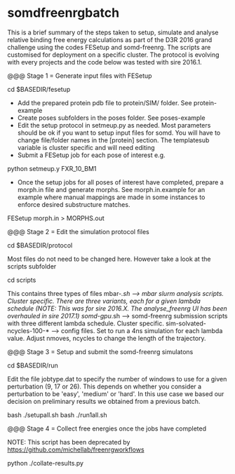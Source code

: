# somdfreenrgbatch

This is a brief summary of the steps taken to setup, simulate and analyse relative binding free energy calculations 
as part of the D3R 2016 grand challenge using the codes FESetup and somd-freenrg. 
The scripts are customised for deployment on a specific cluster. The protocol is evolving with every projects and 
the code below was tested with sire 2016.1. 

@@@ Stage 1 = Generate input files with FESetup

cd $BASEDIR/fesetup

* Add the prepared protein pdb file to protein/SIM/ folder. See protein-example 
* Create poses subfolders in the poses folder. See poses-example
* Edit the setup protocol in setmeup.py as needed. Most parameters should be ok if you want to setup input files for somd. 
You will have to change file/folder names in the [protein] section.
The templatesub variable is cluster specific and will need editing
* Submit a FESetup job for each pose of interest e.g.

python setmeup.y FXR_10_BM1

* Once the setup jobs for all poses of interest have completed, prepare a morph.in file and generate morphs.
See morph.in.example for an example where manual mappings are made in some instances to enforce desired substructure matches. 

FESetup morph.in > MORPHS.out

@@@ Stage 2 = Edit the simulation protocol files

cd $BASEDIR/protocol

Most files do not need to be changed here. However take a look at the scripts subfolder

cd scripts

This contains three types of files
mbar-*.sh --> mbar slurm analysis scripts. Cluster specific. There are three variants, each for a given lambda schedule (NOTE: This was for sire 2016.X. The analyse_freenrg UI has been overhauled in sire 2017.1)
somd-gpu*.sh --> somd-freenrg submission scripts with three different lambda schedule. Cluster specific.
sim-solvated-ncycles-100-* --> config files. Set to run a 4ns simulation for each lambda value. Adjust nmoves, ncycles to change the length of the trajectory. 

@@@ Stage 3 = Setup and submit the somd-freenrg simulatons

cd $BASEDIR/run

Edit the file jobtype.dat to specify the number of windows to use for a given perturbation (9, 17 or 26). This depends on whether you consider a perturbation to be 
'easy', 'medium' or 'hard'. In this use case we based our decision on preliminary results we obtained from a previous batch. 

bash ./setupall.sh
bash ./run1all.sh

@@@ Stage 4 = Collect free energies once the jobs have completed

NOTE: This script has been deprecated by https://github.com/michellab/freenrgworkflows 

python ./collate-results.py




